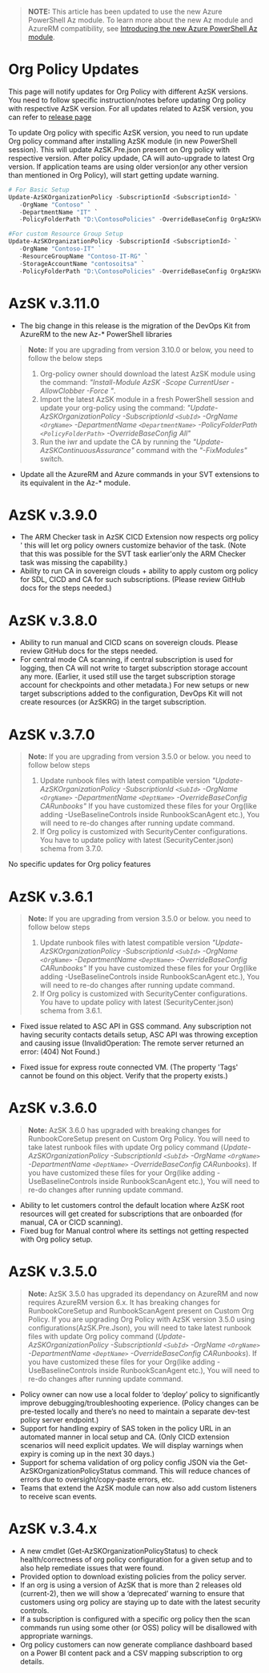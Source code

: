 
> <b>NOTE:</b>
> This article has been updated to use the new Azure PowerShell Az module. To learn more about the new Az module and AzureRM compatibility, see [Introducing the new Azure PowerShell Az module](https://docs.microsoft.com/en-us/powershell/azure/new-azureps-module-az).

# Org Policy Updates

This page will notify updates for Org Policy with different AzSK versions. You need to follow specific instruction/notes before updating Org policy with respective AzSK version. For all updates related to AzSK version, you can refer to [release page](https://azsk.azurewebsites.net/ReleaseNotes/RN180927.html)

To update Org policy with specific AzSK version, you need to run update Org policy command after installing AzSK module (in new PowerShell session). This will update AzSK.Pre.json present on Org policy with respective version. After policy updade, CA will auto-upgrade to latest Org version. If application teams are using older version(or any other version than mentioned in Org Policy), will start getting update warning.    

```PowerShell
# For Basic Setup
Update-AzSKOrganizationPolicy -SubscriptionId <SubscriptionId> `
   -OrgName "Contoso" `
   -DepartmentName "IT" `
   -PolicyFolderPath "D:\ContosoPolicies" -OverrideBaseConfig OrgAzSKVersion

#For custom Resource Group Setup
Update-AzSKOrganizationPolicy -SubscriptionId <SubscriptionId> `
   -OrgName "Contoso-IT" `           
   -ResourceGroupName "Contoso-IT-RG" `
   -StorageAccountName "contosoitsa" `
   -PolicyFolderPath "D:\ContosoPolicies" -OverrideBaseConfig OrgAzSKVersion
```

# AzSK v.3.11.0

*	The big change in this release is the migration of the DevOps Kit from AzureRM to the new Az-* PowerShell libraries
> **Note:** If you are upgrading from version 3.10.0 or below, you need to follow the below steps
> 1. Org-policy owner should download the latest AzSK module using the command: *"Install-Module AzSK -Scope CurrentUser -AllowClobber -Force
"*.
> 2. Import the latest AzSK module in a fresh PowerShell session and update your org-policy using the command: *"Update-AzSKOrganizationPolicy -SubscriptionId `<SubId>` -OrgName `<OrgName>` -DepartmentName `<DepartmentName>` -PolicyFolderPath `<PolicyFolderPath>` -OverrideBaseConfig All"*
> 3. Run the iwr and update the CA by running the *"Update-AzSKContinuousAssurance"* command with the *"-FixModules"* switch.

* Update all the AzureRM and Azure commands in your SVT extensions to its equivalent in the Az-* module.

# AzSK v.3.9.0

*	The ARM Checker task in AzSK CICD Extension now respects org policy ' this will let org policy owners customize behavior of the task. (Note that this was possible for the SVT task earlier'only the ARM Checker task was missing the capability.)
*	Ability to run CA in sovereign clouds + ability to apply custom org policy for SDL, CICD and CA for such subscriptions. (Please review GitHub docs for the steps needed.)

# AzSK v.3.8.0

*	Ability to run manual and CICD scans on sovereign clouds. Please review GitHub docs for the steps needed.
*	For central mode CA scanning, if central subscription is used for logging, then CA will not write to target subscription storage account any more. (Earlier, it used still use the target subscription storage account for checkpoints and other metadata.) For new setups or new target subscriptions added to the configuration, DevOps Kit will not create resources (or AzSKRG) in the target subscription.

# AzSK v.3.7.0

> **Note:** If you are upgrading from version 3.5.0 or below. you need to follow below steps
> 1. Update runbook files with latest compatible version
*"Update-AzSKOrganizationPolicy -SubscriptionId `<SubId>` -OrgName `<OrgName>` -DepartmentName `<DeptName>` -OverrideBaseConfig CARunbooks"* If you have customized these files for your Org(like adding -UseBaselineControls inside RunbookScanAgent etc.), You will need to re-do changes after running update command.
> 2. If Org policy is customized with SecurityCenter configurations. You have to update policy with latest (SecurityCenter.json) schema from 3.7.0.

No specific updates for Org policy features

# AzSK v.3.6.1

> **Note:** If you are upgrading from version 3.5.0 or below. you need to follow below steps
> 1. Update runbook files with latest compatible version
*"Update-AzSKOrganizationPolicy -SubscriptionId `<SubId>` -OrgName `<OrgName>` -DepartmentName `<DeptName>` -OverrideBaseConfig CARunbooks"* If you have customized these files for your Org(like adding -UseBaselineControls inside RunbookScanAgent etc.), You will need to re-do changes after running update command.
> 2. If Org policy is customized with SecurityCenter configurations. You have to update policy with latest (SecurityCenter.json) schema from 3.6.1.
  

* Fixed issue related to ASC API in GSS command. Any subscription not having security contacts details setup, ASC API was throwing exception and causing issue (InvalidOperation: The remote server returned an error: (404) Not Found.)

* Fixed issue for express route connected VM. (The property 'Tags' cannot be found on this object. Verify that the property exists.)


# AzSK v.3.6.0
>**Note:** AzSK 3.6.0 has upgraded with breaking changes for RunbookCoreSetup present on Custom Org Policy.  You will need to take latest runbook files with update Org policy command (*Update-AzSKOrganizationPolicy -SubscriptionId `<SubId>` -OrgName `<OrgName>` -DepartmentName `<DeptName>` -OverrideBaseConfig CARunbooks*). If you have customized these files for your Org(like adding -UseBaselineControls inside RunbookScanAgent etc.), You will need to re-do changes after running update command.

* Ability to let customers control the default location where AzSK root resources will get created for subscriptions that are onboarded (for manual, CA or CICD scanning).
* Fixed bug for Manual control where its settings not getting respected with Org policy setup.


# AzSK v.3.5.0

>**Note:** AzSK 3.5.0 has upgraded its dependancy on AzureRM and now requires AzureRM version 6.x. It has breaking changes for RunbookCoreSetup and RunbookScanAgent present on Custom Org Policy. If you are upgrading Org Policy with AzSK version 3.5.0 using configurations(AzSK.Pre.Json), you will need to take latest runbook files with update Org policy command (*Update-AzSKOrganizationPolicy -SubscriptionId `<SubId>` -OrgName `<OrgName>` -DepartmentName `<DeptName>` -OverrideBaseConfig CARunbooks*). If you have customized these files for your Org(like adding -UseBaselineControls inside RunbookScanAgent etc.), You will need to re-do changes after running update command.

* Policy owner can now use a local folder to ‘deploy’ policy to significantly improve debugging/troubleshooting experience. (Policy changes can be pre-tested locally and there’s no need to maintain a separate dev-test policy server endpoint.)
* Support for handling expiry of SAS token in the policy URL in an automated manner in local setup and CA. (Only CICD extension scenarios will need explicit updates. We will display warnings when expiry is coming up in the next 30 days.) 
* Support for schema validation of org policy config JSON via the Get-AzSKOrganizationPolicyStatus command. This will reduce chances of errors due to oversight/copy-paste errors, etc.
* Teams that extend the AzSK module can now also add custom listeners to receive scan events.

# AzSK v.3.4.x

*	A new cmdlet (Get-AzSKOrganizationPolicyStatus) to check health/correctness of org policy configuration for a given setup and to also help remediate issues that were found.
* Provided option to download existing policies from the policy server.
*	If an org is using a version of AzSK that is more than 2 releases old (current-2), then we will show a ‘deprecated’ warning to ensure that customers using org policy are staying up to date with the latest security controls.
*	If a subscription is configured with a specific org policy then the scan commands run using some other (or OSS) policy will be disallowed with appropriate warnings.
*	Org policy customers can now generate compliance dashboard based on a Power BI content pack and a CSV mapping subscription to org details.

